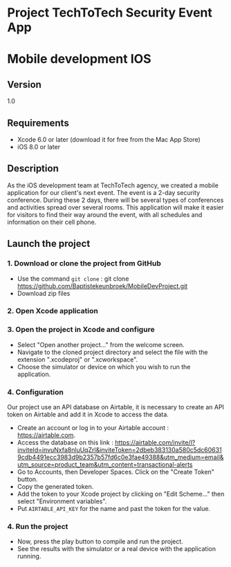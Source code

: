# Project TechToTech Security Event App
# Mobile development IOS


## Version 
1.0

## Requirements

- Xcode 6.0 or later (download it for free from the Mac App Store)
- iOS 8.0 or later

## Description
As the iOS development team at TechToTech agency, we created a mobile application for our client's next event. The event is a 2-day security conference. During these 2 days, there will be several types of conferences and activities spread over several rooms. This application will make it easier for visitors to find their way around the event, with all schedules and information on their cell phone. 

## Launch the project 

### 1. Download or clone the project from GitHub

- Use the command `git clone` :  git clone https://github.com/Baptistekeunbroek/MobileDevProject.git
- Download zip files 

### 2. Open Xcode application

### 3. Open the project in Xcode and configure

- Select "Open another project..." from the welcome screen.
- Navigate to the cloned project directory and select the file with the extension ".xcodeproj" or ".xcworkspace".
- Choose the simulator or device on which you wish to run the application.

### 4. Configuration 

Our project use an API database on Airtable, it is necessary to create an API token on Airtable and add it in Xcode to access the data. 

- Create an account or log in to your Airtable account : https://airtable.com.
- Access the database on this link : https://airtable.com/invite/l?inviteId=invuNxfa8nluUqZrl&inviteToken=2dbeb383130a580c5dc606319cdb4491ecc3983d9b2357b57fd6c0e3fae49388&utm_medium=email&utm_source=product_team&utm_content=transactional-alerts
- Go to Accounts, then Developer Spaces. Click on the "Create Token" button.
- Copy the generated token.
- Add the token to your Xcode project by clicking on "Edit Scheme..." then select "Environment variables". 
- Put `AIRTABLE_API_KEY` for the name and past the token for the value. 

### 4. Run the project

- Now, press the play button to compile and run the project.
- See the results with the simulator or a real device with the application running.
